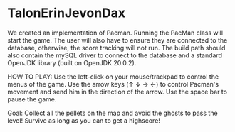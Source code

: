 # TalonErinJevonDax
We created an implementation of Pacman. Running the PacMan class will start the game.
The user will also have to ensure they are connected to the database, otherwise, the score
tracking will not run. The build path should also contain the mySQL driver to connect to the database
and a standard OpenJDK library (built on OpenJDK 20.0.2).

HOW TO PLAY:
Use the left-click on your mouse/trackpad to control the menus of the game.
Use the arrow keys (↑ ↓ → ←) to control Pacman's movement and send him in the direction of the arrow.
Use the space bar to pause the game.

Goal:
Collect all the pellets on the map and avoid the ghosts to pass the level!
Survive as long as you can to get a highscore!

